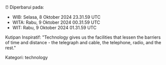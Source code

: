 ⏰ Diperbarui pada:
- WIB: Selasa, 8 Oktober 2024 23.31.59 UTC
- WITA: Rabu, 9 Oktober 2024 00.31.59 UTC
- WIT: Rabu, 9 Oktober 2024 01.31.59 UTC

Kutipan Inspiratif:
"Technology gives us the facilities that lessen the barriers of time and distance - the telegraph and cable, the telephone, radio, and the rest."


Kategori: technology


